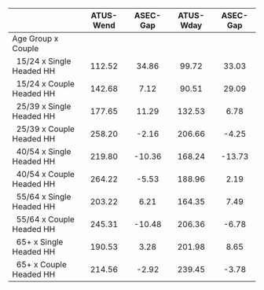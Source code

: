 
|                      |    ATUS-Wend |     ASEC-Gap |    ATUS-Wday |     ASEC-Gap |
| -------------------- | :----------: | :----------: | :----------: | :----------: |
| Age Group x Couple   |              |              |              |              |
| &nbsp;&nbsp;15/24 x Single Headed HH |       112.52 |        34.86 |        99.72 |        33.03 |
| &nbsp;&nbsp;15/24 x Couple Headed HH |       142.68 |         7.12 |        90.51 |        29.09 |
| &nbsp;&nbsp;25/39 x Single Headed HH |       177.65 |        11.29 |       132.53 |         6.78 |
| &nbsp;&nbsp;25/39 x Couple Headed HH |       258.20 |        -2.16 |       206.66 |        -4.25 |
| &nbsp;&nbsp;40/54 x Single Headed HH |       219.80 |       -10.36 |       168.24 |       -13.73 |
| &nbsp;&nbsp;40/54 x Couple Headed HH |       264.22 |        -5.53 |       188.96 |         2.19 |
| &nbsp;&nbsp;55/64 x Single Headed HH |       203.22 |         6.21 |       164.35 |         7.49 |
| &nbsp;&nbsp;55/64 x Couple Headed HH |       245.31 |       -10.48 |       206.36 |        -6.78 |
| &nbsp;&nbsp;65+ x Single Headed HH |       190.53 |         3.28 |       201.98 |         8.65 |
| &nbsp;&nbsp;65+ x Couple Headed HH |       214.56 |        -2.92 |       239.45 |        -3.78 |

